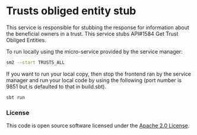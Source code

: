 # Trusts obliged entity stub

This service is responsible for stubbing the response for information about the beneficial owners in a trust. This service stubs API#1584 Get Trust Obliged Entities.

To run locally using the micro-service provided by the service manager:

```bash
sm2 --start TRUSTS_ALL
```

If you want to run your local copy, then stop the frontend ran by the service manager and run your local code by using the following (port number is 9851 but is defaulted to that in build.sbt).

```bash
sbt run
```

### License

This code is open source software licensed under the [Apache 2.0 License]("http://www.apache.org/licenses/LICENSE-2.0.html").
